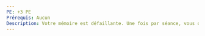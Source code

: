 ```yaml
---
PE: +3 PE
Prérequis: Aucun
Description: Votre mémoire est défaillante. Une fois par séance, vous oubliez un sort, un ami, un objectif de quête jusqu'à ce que vous le réappreniez.
---
```

